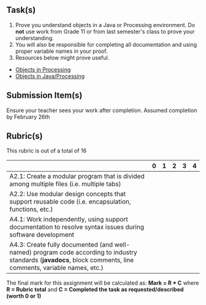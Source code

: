 Task(s)
-------
1. Prove you understand objects in a Java or Processing environment.  Do **not** use work from Grade 11 or from last semester's class to prove your understanding.
2. You will also be responsible for completing all documentation and using proper variable names in your proof.
3. Resources below might prove useful.  

  * [Objects in Processing](http://processing.org/tutorials/objects/)
  * [Objects in Java/Processing](https://mrseidel.gitbooks.io/intermediate-cs-processing-and-java/content/objects.html)


Submission Item(s)
------------------
Ensure your teacher sees your work after completion.  Assumed completion by February 26th

Rubric(s)
---------
This rubric is out of a total of 16

| | 0 | 1 | 2 | 3 | 4 |
|---| --- | --- | --- | --- | --- |
|A2.1: Create a modular program that is divided among multiple files (i.e. multiple tabs)  | | | | | |
|A2.2: Use modular design concepts that support reusable code (i.e. encapsulation, functions, etc.)  | | | | | |
|A4.1: Work independently, using support documentation to resolve syntax issues during software development  | | | | | |
|A4.3: Create fully documented (and well-named) program code according to industry standards (**javadocs**, block comments, line comments, variable names, etc.)  | | | | | |

The final mark for this assignment will be calculated as: __Mark = R * C__ where **R = Rubric total** and **C = Completed the task as requested/described (worth 0 or 1)**
